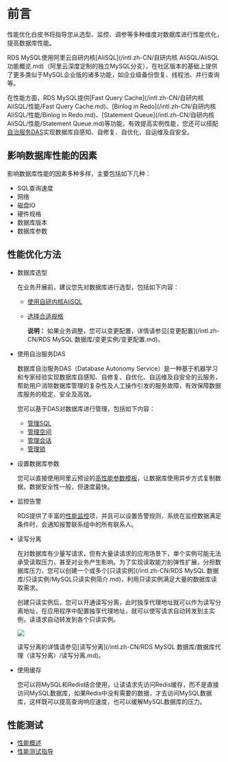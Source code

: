 # 前言

性能优化白皮书将指导您从选型、监控、调参等多种维度对数据库进行性能优化，提高数据库性能。

RDS MySQL使用阿里云自研内核[AliSQL](/intl.zh-CN/自研内核 AliSQL/AliSQL 功能概览.md)（阿里云深度定制的独立MySQL分支），在社区版本的基础上提供了更多类似于MySQL企业版的诸多功能，如企业级备份恢复、线程池、并行查询等。

在性能方面，RDS MySQL提供[Fast Query Cache](/intl.zh-CN/自研内核 AliSQL/性能/Fast Query Cache.md)、[Binlog in Redo](/intl.zh-CN/自研内核 AliSQL/性能/Binlog in Redo.md)、[Statement Queue](/intl.zh-CN/自研内核 AliSQL/性能/Statement Queue.md)等功能，有效提高实例性能，您还可以搭配[自治服务DAS]()实现数据库自感知、自修复、自优化、自运维及自安全。

## 影响数据库性能的因素

影响数据库性能的因素多种多样，主要包括如下几种：

-   SQL查询速度
-   网络
-   磁盘IO
-   硬件规格
-   数据库版本
-   数据库参数

## 性能优化方法

-   数据库选型

    在业务开展前，建议您先对数据库进行选型，包括如下内容：

    -   [使用自研内核AliSQL](/intl.zh-CN/性能优化白皮书（MySQL）/选择数据库和配置/使用自研内核AliSQL.md)
    -   [选择合适规格](/intl.zh-CN/性能优化白皮书（MySQL）/选择数据库和配置/选择合适规格.md)

        **说明：** 如果业务调整，您可以变更配置，详情请参见[变更配置](/intl.zh-CN/RDS MySQL 数据库/变更实例/变更配置.md)。

-   使用自治服务DAS

    数据库自治服务DAS（Database Autonomy Service）是一种基于机器学习和专家经验实现数据库自感知、自修复、自优化、自运维及自安全的云服务，帮助用户消除数据库管理的复杂性及人工操作引发的服务故障，有效保障数据库服务的稳定、安全及高效。

    您可以基于DAS对数据库进行管理，包括如下内容：

    -   [管理SQL](/intl.zh-CN/性能优化白皮书（MySQL）/数据库自动驾驶（DAS）/管理SQL.md)
    -   [管理空间](/intl.zh-CN/性能优化白皮书（MySQL）/数据库自动驾驶（DAS）/管理空间.md)
    -   [管理会话](/intl.zh-CN/性能优化白皮书（MySQL）/数据库自动驾驶（DAS）/管理会话.md)
    -   [管理锁](/intl.zh-CN/性能优化白皮书（MySQL）/数据库自动驾驶（DAS）/管理锁.md)
-   设置数据库参数

    您可以直接使用阿里云预设的[高性能参数模板](/intl.zh-CN/性能优化白皮书（MySQL）/设置数据库参数/使用高性能参数模板.md)，让数据库使用异步方式复制数据，数据安全性一般，但速度最快。

-   监控告警

    RDS提供了丰富的[性能监控](/intl.zh-CN/性能优化白皮书（MySQL）/监控和告警.md)项，并且可以设置告警规则，系统在监控数据满足条件时，会通知报警联系组中的所有联系人。

-   读写分离

    在对数据库有少量写请求，但有大量读请求的应用场景下，单个实例可能无法承受读取压力，甚至对业务产生影响。为了实现读取能力的弹性扩展，分担数据库压力，您可以创建一个或多个[只读实例](/intl.zh-CN/RDS MySQL 数据库/只读实例/MySQL只读实例简介.md)，利用只读实例满足大量的数据库读取需求。

    创建只读实例后，您可以开通读写分离，此时独享代理地址就可以作为读写分离地址，在应用程序中配置独享代理地址，就可以使写请求自动转发到主实例，读请求自动转发到各个只读实例。

    ![](https://static-aliyun-doc.oss-cn-hangzhou.aliyuncs.com/assets/img/zh-CN/4813729951/p34381.png)

    读写分离的详情请参见[读写分离](/intl.zh-CN/RDS MySQL 数据库/数据库代理（读写分离）/读写分离.md)。

-   使用缓存

    您可以将MySQL和Redis结合使用，让读请求先访问Redis缓存，而不是直接访问MySQL数据库，如果Redis中没有需要的数据，才去访问MySQL数据库，这样既可以提高查询响应速度，也可以缓解MySQL数据库的压力。


## 性能测试

-   [性能概述](/intl.zh-CN/性能白皮书/MySQL版/性能概述.md)
-   [性能测试指导](/intl.zh-CN/性能白皮书/MySQL版/性能测试指导.md)

